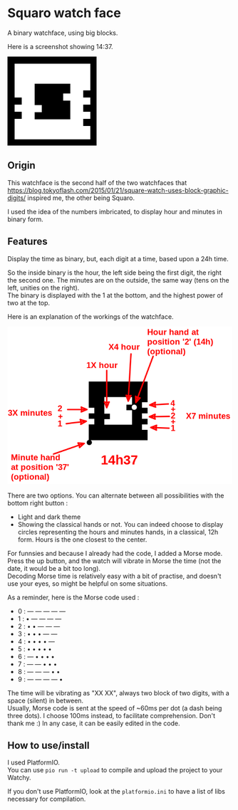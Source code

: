 # Squaro watch face
A binary watchface, using big blocks.

Here is a screenshot showing 14:37.

![Screenshot](./screen.gif)

## Origin
This watchface is the second half of the two watchfaces that https://blog.tokyoflash.com/2015/01/21/square-watch-uses-block-graphic-digits/ inspired me, the other being Squaro.

I used the idea of the numbers imbricated, to display hour and minutes in binary form.

## Features
Display the time as binary, but, each digit at a time, based upon a 24h time.

So the inside binary is the hour, the left side being the first digit, the right the second one. The minutes are on the outside, the same way (tens on the left, unities on the right).  
The binary is displayed with the 1 at the bottom, and the highest power of two at the top.

Here is an explanation of the workings of the watchface.

![Explanation](./explanation.png)

There are two options. You can alternate between all possibilities with the bottom right button : 
* Light and dark theme
* Showing the classical hands or not. You can indeed choose to display circles representing the hours and minutes hands, in a classical, 12h form. Hours is the one closest to the center.

For funnsies and because I already had the code,  I added a Morse mode. Press the up button, and the watch will vibrate in Morse the time (not the date, it would be a bit too long).  
Decoding Morse time is relatively easy with a bit of practise, and doesn't use your eyes, so might be helpful on some situations.

As a reminder, here is the Morse code used :

* 0 : — — — — —
* 1 : • — — — —
* 2 : • • — — —
* 3 : • • • — —
* 4 : • • • • —
* 5 : • • • • •
* 6 : — • • • •
* 7 : — — • • •
* 8 : — — — • •
* 9 : — — — — •

The time will be vibrating as "XX XX", always two block of two digits, with a space (silent) in between.  
Usually, Morse code is sent at the speed of ~60ms per dot (a dash being three dots). I choose 100ms instead, to facilitate comprehension. Don't thank me :) In any case, it can be easily edited in the code.

## How to use/install
I used PlatformIO.  
You can use `pio run -t upload` to compile and upload the project to your Watchy.

If you don't use PlatformIO, look at the `platformio.ini` to have a list of libs necessary for compilation.

